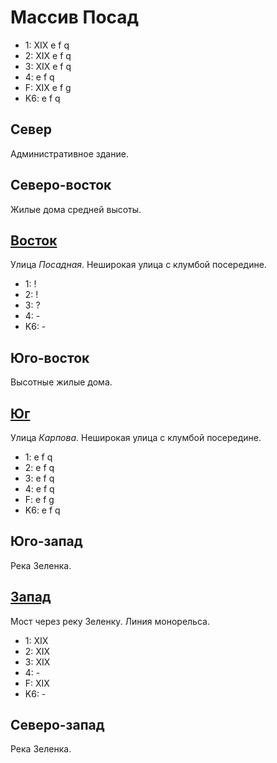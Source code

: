 # Массив Посад

* 1:    XIX e   f   q
* 2:    XIX e   f   q
* 3:    XIX e   f   q
* 4:    e   f   q
* F:    XIX
        e   f   g
* K6:   e   f   q

## Север

Административное здание.

## Северо-восток

Жилые дома средней высоты.

## [Восток](./550045.md)

Улица *Посадная*.
Неширокая улица с клумбой посередине.

* 1:    !
* 2:    !
* 3:    ?
* 4:    -
* K6:   -

## Юго-восток

Высотные жилые дома.

## [Юг](./540050.md)

Улица *Карпова*.
Неширокая улица с клумбой посередине.

* 1:    e   f   q
* 2:    e   f   q
* 3:    e   f   q
* 4:    e   f   q
* F:    e   f   g
* K6:   e   f   q

## Юго-запад

Река Зеленка.

## [Запад](./530045.md)

Мост через реку Зеленку.
Линия монорельса.

* 1:    XIX
* 2:    XIX
* 3:    XIX
* 4:    -
* F:    XIX
* K6:   -

## Северо-запад

Река Зеленка.

